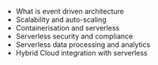- What is event driven architecture 
- Scalability and auto-scaling
- Containerisation and serverless 
- Serverless security and compliance
- Serverless data processing and analytics
- Hybrid Cloud integration with serverless